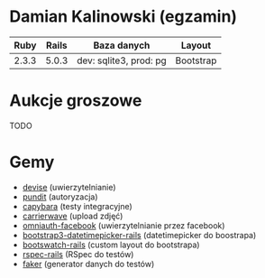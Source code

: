 # Damian Kalinowski (egzamin)

| Ruby | Rails | Baza danych | Layout |
| ---- | ----- | ----------- | ------ |
| 2.3.3 | 5.0.3 | dev: sqlite3, prod: pg | Bootstrap |

# Aukcje groszowe
TODO

# Gemy
- [devise](https://github.com/plataformatec/devise) (uwierzytelnianie)
- [pundit](https://github.com/elabs/pundit) (autoryzacja)
- [capybara](https://github.com/teamcapybara/capybara) (testy integracyjne)
- [carrierwave](https://github.com/carrierwaveuploader/carrierwave) (upload zdjęć)
- [omniauth-facebook](https://github.com/mkdynamic/omniauth-facebook) (uwierzytelnianie przez facebook)
- [bootstrap3-datetimepicker-rails](https://github.com/TrevorS/bootstrap3-datetimepicker-rails) (datetimepicker do boostrapa)
- [bootswatch-rails](https://github.com/maxim/bootswatch-rails) (custom layout do bootstrapa)
- [rspec-rails](https://github.com/rspec/rspec-rails) (RSpec do testów)
- [faker](https://github.com/stympy/faker) (generator danych do testów)